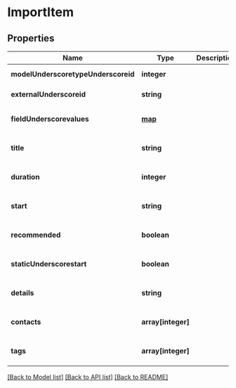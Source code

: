 # ImportItem

## Properties
Name | Type | Description | Notes
------------ | ------------- | ------------- | -------------
**modelUnderscoretypeUnderscoreid** | **integer** |  | [default to null]
**externalUnderscoreid** | **string** |  | [default to null]
**fieldUnderscorevalues** | [**map**](.md) |  | [optional] [default to null]
**title** | **string** |  | [optional] [default to null]
**duration** | **integer** |  | [optional] [default to null]
**start** | **string** |  | [optional] [default to null]
**recommended** | **boolean** |  | [optional] [default to null]
**staticUnderscorestart** | **boolean** |  | [optional] [default to null]
**details** | **string** |  | [optional] [default to null]
**contacts** | **array[integer]** |  | [optional] [default to null]
**tags** | **array[integer]** |  | [optional] [default to null]

[[Back to Model list]](../README.md#documentation-for-models) [[Back to API list]](../README.md#documentation-for-api-endpoints) [[Back to README]](../README.md)


